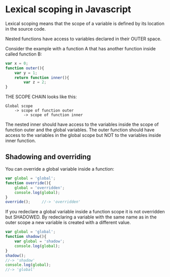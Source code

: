 # Lexical scoping in Javascript
Lexical scoping means that the scope of a variable is defined by its location in the source code.

Nested functions have access to variables declared in their OUTER space.

Consider the example with a function A that has another function inside called function B:
```js
var x = 0;
function outer(){
	var y = 1;
	return function inner(){
		var z = 2;
}
```
THE SCOPE CHAIN looks like this: 
```
Global scope 
	-> scope of function outer
		-> scope of function inner 
```
The nested inner should have access to the variables inside the scope of function outer and the global variables. The outer function should have access to the variables in the global scope but NOT to the variables inside inner function.

## Shadowing and overriding
You can override a global variable inside a function:
```js
var global = 'global';
function override(){
	global = 'overridden';
	console.log(global);
}
override();		//-> 'overridden'
```
If you redeclare a global variable inside a function scope it is not overridden but SHADOWED. By redeclaring a variable with the same name as in the outer scope a new variable is created with a different value.
```js
var global = 'global';
function shadow(){
	var global = 'shadow';
	console.log(global);
}
shadow();			
//-> 'shadow'
console.log(global);	
//-> 'global'
```